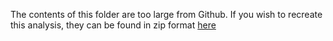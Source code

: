 The contents of this folder are too large from Github. If you wish to recreate this analysis, they can be found in zip format [here](https://zenodo.org/records/12819322?token=eyJhbGciOiJIUzUxMiJ9.eyJpZCI6ImJmZjRhNzAwLThjNWEtNDYzMC05YmQ1LWM3MzFiOWVjNzg3OCIsImRhdGEiOnt9LCJyYW5kb20iOiJkNmMwMjZiNTNjMDM2OWNiMWMxMTM2YWVmNmY4NjBmZSJ9.32wxguzAQ513RTVUEVpIQDqJXXCA7G95RnfErOb6kNHxcuO6uPBIX1fUf3OOK_keTAX0k9HEQiNJjV4LT5IasA)
